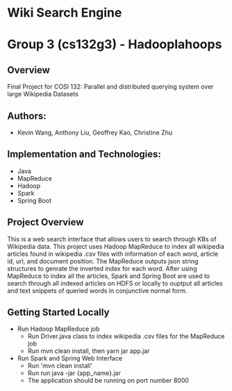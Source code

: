# Wiki Search Engine

# Group 3 (cs132g3) - Hadooplahoops
## Overview
Final Project for COSI 132: Parallel and distributed querying system over large Wikipedia Datasets
## Authors:
- Kevin Wang, Anthony Liu, Geoffrey Kao, Christine Zhu

## Implementation and Technologies:
- Java
- MapReduce
- Hadoop
- Spark
- Spring Boot

## Project Overview 
This is a web search interface that allows users to search through KBs of Wikipedia data. This project uses Hadoop MapReduce to index all wikipedia articles found in wikipedia .csv files with information of each word, article id, url, and document position. The MapReduce outputs json string structures to genrate the inverted index for each word. After using MapReduce to index all the articles, Spark and Spring Boot are used to search through all indexed articles on HDFS or locally to ouptput all articles and text snippets of queried words in conjunctive normal form. 

## Getting Started Locally
+ Run Hadoop MapReduce job
  + Run Driver.java class to index wikipedia .csv files for the MapReduce job
  + Run mvn clean install, then yarn jar app.jar 
+ Run Spark and Spring Web Interface 
  + Run 'mvn clean install'
  + Run run java -jar {app_name}.jar
  + The application should be running on port number 8000
